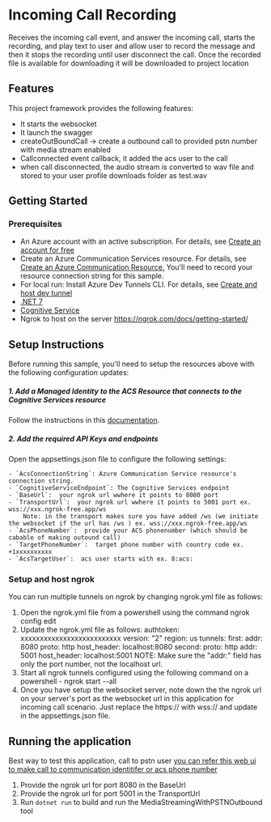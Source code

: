 # Incoming Call Recording

Receives the incoming call event, and answer the incoming call, starts the recording, and play text to user and allow user to record the message and then it stops the recording until user disconnect the call. Once the recorded file is available for downloading it will be downloaded to project location

## Features

This project framework provides the following features:
* It starts the websocket
* It launch the swagger
* createOutBoundCall -> create a outbound call to provided pstn number with media stream enabled
* Callconnected event callback, it added the acs user to the call
* when call disconnected, the audio stream is converted to wav file and stored to your user profile downloads folder as test.wav

## Getting Started

### Prerequisites

* An Azure account with an active subscription. For details, see [Create an account for free](https://aka.ms/Mech-Azureaccount) 
* Create an Azure Communication Services resource. For details, see [Create an Azure Communication Resource.](https://learn.microsoft.com/en-us/azure/communication-services/quickstarts/create-communication-resource?tabs=windows&pivots=platform-azp) You'll need to record your resource connection string for this sample.
* For local run: Install Azure Dev Tunnels CLI. For details, see [Create and host dev tunnel](https://learn.microsoft.com/en-us/azure/developer/dev-tunnels/get-started?tabs=windows)
* [.NET 7](https://dotnet.microsoft.com/download)
* [Cognitive Service ](https://learn.microsoft.com/en-us/azure/search/search-create-service-portal)
* Ngrok to host on the server https://ngrok.com/docs/getting-started/

## Setup Instructions

Before running this sample, you'll need to setup the resources above with the following configuration updates:

##### 1. Add a Managed Identity to the ACS Resource that connects to the Cognitive Services resource
Follow the instructions in this [documentation](https://learn.microsoft.com/en-us/azure/communication-services/concepts/call-automation/azure-communication-services-azure-cognitive-services-integration).

##### 2. Add the required API Keys and endpoints
Open the appsettings.json file to configure the following settings:

    
    - `AcsConnectionString`: Azure Communication Service resource's connection string.
    - `CognitiveServiceEndpoint`: The Cognitive Services endpoint
    - `BaseUrl`:  your ngrok url wwhere it points to 8080 port
	- `TransportUrl`:  your ngrok url wwhere it points to 5001 port ex. wss://xxx.ngrok-free.app/ws
        Note: in the transport makes sure you have added /ws (we initiate the websocket if the url has /ws ) ex. wss://xxx.ngrok-free.app/ws
    - `AcsPhoneNumber`:  provide your ACS phonenumber (which should be cabable of making outound call)
    - `TargetPhoneNumber`:  target phone number with country code ex. +1xxxxxxxxxx
    - `AcsTargetUser`:  acs user starts with ex. 8:acs:

### Setup and host ngrok

You can run multiple tunnels on ngrok by changing ngrok.yml file as follows:

1. Open the ngrok.yml file from a powershell using the command ngrok config edit
2. Update the ngrok.yml file as follows:
    authtoken: xxxxxxxxxxxxxxxxxxxxxxxxxx
    version: "2"
    region: us
    tunnels:
    first:
        addr: 8080
        proto: http 
        host_header: localhost:8080
    second:
        proto: http
        addr: 5001
        host_header: localhost:5001
NOTE: Make sure the "addr:" field has only the port number, not the localhost url.
3. Start all ngrok tunnels configured using the following command on a powershell - ngrok start --all
4. Once you have setup the websocket server, note down the the ngrok url on your server's port as the websocket url in this application for incoming call scenario. Just replace the https:// with wss:// and update in the appsettings.json file.

## Running the application

Best way to test this application, call to pstn user [you can refer this web ui to make call to communication identitifer or acs phone number](https://github.com/Azure-Samples/communication-services-web-calling-tutorial/blob/main/README.md)

1. Provide the ngrok url for port 8080 in the BaseUrl
2. Provide the ngrok url for port 5001 in the TransportUrl
3. Run `dotnet run` to build and run the MediaStreamingWithPSTNOutbound tool

   

